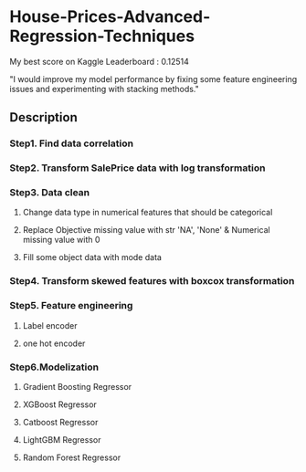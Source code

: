 # House-Prices-Advanced-Regression-Techniques

My best score on Kaggle Leaderboard : 0.12514

"I would improve my model performance by fixing some feature engineering issues and experimenting with stacking methods."

## Description

### Step1. Find data correlation

### Step2. Transform SalePrice data with log transformation

### Step3. Data clean
        
1. Change data type in numerical features that should be categorical
    
2. Replace Objective missing value with str 'NA', 'None' &  Numerical missing value with 0
    
3. Fill some object data with mode data

### Step4. Transform skewed features with boxcox transformation

### Step5. Feature engineering

1. Label encoder

2. one hot encoder

### Step6.Modelization

1. Gradient Boosting Regressor

2. XGBoost Regressor

3. Catboost Regressor

4. LightGBM Regressor

5. Random Forest Regressor
